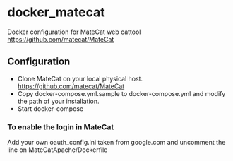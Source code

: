 # docker_matecat
Docker configuration for MateCat web cattool https://github.com/matecat/MateCat


## Configuration
- Clone MateCat on your local physical host. https://github.com/matecat/MateCat
- Copy docker-compose.yml.sample to docker-compose.yml and modify the path of your installation.
- Start docker-compose

### To enable the login in MateCat
Add your own oauth_config.ini taken from google.com and uncomment the line on MateCatApache/Dockerfile
